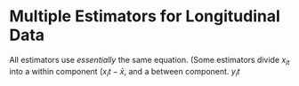 # Multiple Estimators for Longitudinal Data

All estimators use *essentially* the same equation. (Some estimators divide $x_{it}$ into a within component ($x_it - \bar{x}$, and a between component.
$y_it$
